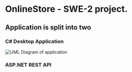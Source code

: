 # OnlineStore - SWE-2 project.

## Application is split into two
### C# Desktop Application
![UML Diagram of application](https://github.com/eddsanity/OnlineStore/images/main.jpeg)

### ASP.NET REST API
